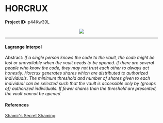 # HORCRUX

**Project ID:**  p44Kw39L

<p align="center">
  <img src="https://www.jewelersmutual.com/sites/default/files/2023-07/different-types-of-vaults-blog.png">
</p>

--------------------------------------------------------------------

#### Lagrange Interpol
Abstract: *If a single person knows the code to the vault, the code might be lost or unavailable when the vault needs to be opened. If there are several people who know the code, they may not trust each other to always act honestly. Horcrux generates shares which are distributed to authorized individuals. The minimum threshold and number of shares given to each individual can be selected such that the vault is accessible only by (groups of) authorized individuals. If fewer shares than the threshold are presented, the vault cannot be opened.*

#### References
[Shamir's Secret Shaming](https://en.wikipedia.org/wiki/Shamir%27s_secret_sharing)